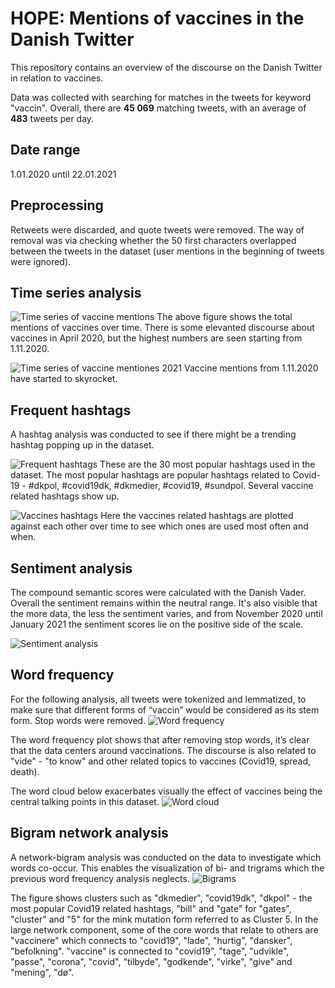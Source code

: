 # HOPE: Mentions of vaccines in the Danish Twitter
This repository contains an overview of the discourse on the Danish Twitter in relation to vaccines.

Data was collected with searching for matches in the tweets for keyword "vaccin". Overall, there are **45 069** matching tweets, with an average of **483** tweets per day.

## Date range
1.01.2020 until 22.01.2021

## Preprocessing
Retweets were discarded, and quote tweets were removed. The way of removal was via checking whether the 50 first characters overlapped between the tweets in the dataset (user mentions in the beginning of tweets were ignored).

## Time series analysis
![Time series of vaccine mentions](fig/all_vaccin_mentions.png)
The above figure shows the total mentions of vaccines over time. There is some elevanted discourse about vaccines in April 2020, but the highest numbers are seen starting from 1.11.2020.

![Time series of vaccine mentiones 2021](fig/all_vaccin_mentions_winter.png)
Vaccine mentions from 1.11.2020 have started to skyrocket. 

## Frequent hashtags
A hashtag analysis was conducted to see if there might be a trending hashtag popping up in the dataset.

![Frequent hashtags](fig/frequent_hashtags.png)
These are the 30 most popular hashtags used in the dataset. The most popular hashtags are popular hashtags related to Covid-19 - #dkpol, #covid19dk, #dkmedier, #covid19, #sundpol. Several vaccine related hashtags show up.

![Vaccines hashtags](fig/vaccine_hashtags_over_time.png)
Here the vaccines related hashtags are plotted against each other over time to see which ones are used most often and when.

## Sentiment analysis
The compound semantic scores were calculated with the Danish Vader. Overall the sentiment remains within the neutral range. It's also visible that the more data, the less the sentiment varies, and from November 2020 until January 2021 the sentiment scores lie on the positive side of the scale.

![Sentiment analysis](fig/sentiment_compound.png)

## Word frequency
For the following analysis, all tweets were tokenized and lemmatized, to make sure that different forms of “vaccin” would be considered as its stem form. Stop words were removed.
![Word frequency](fig/word_frequency.png)

The word frequency plot shows that after removing stop words, it’s clear that the data centers around vaccinations. The discourse is also related to "vide" - "to know" and other related topics to vaccines (Covid19, spread, death).

The word cloud below exacerbates visually the effect of vaccines being the central talking points in this dataset.
![Word cloud](fig/word_cloud.png)

## Bigram network analysis
A network-bigram analysis was conducted on the data to investigate which words co-occur. This enables the visualization of bi- and trigrams which the previous word frequency analysis neglects.
![Bigrams](fig/bigram_graph.png)

The figure shows clusters such as "dkmedier", "covid19dk", "dkpol" - the most popular Covid19 related hashtags, "bill" and "gate" for "gates", "cluster" and "5" for the mink mutation form referred to as Cluster 5. In the large network component, some of the core words that relate to others are "vaccinere" which connects to "covid19", "lade", "hurtig", "dansker", "befolkning". "vaccine" is connected to "covid19", "tage", "udvikle", "passe", "corona", "covid", "tilbyde", "godkende", "virke", "give" and "mening", "dø".
